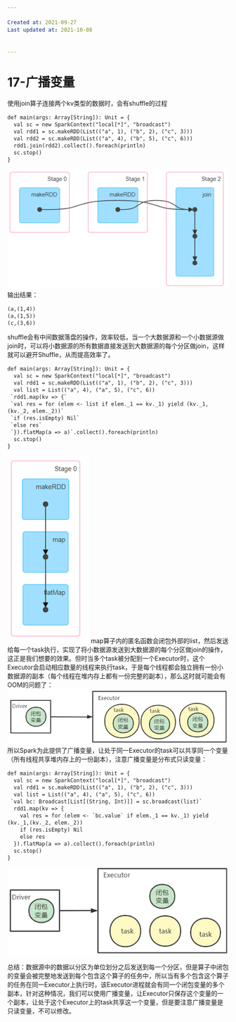 ```yaml
---

Created at: 2021-09-27
Last updated at: 2021-10-08


---
```


# 17-广播变量


使用join算子连接两个kv类型的数据时，会有shuffle的过程
```
def main(args: Array[String]): Unit = {
  val sc = new SparkContext("local[*]", "broadcast")
  val rdd1 = sc.makeRDD(List(("a", 1), ("b", 2), ("c", 3)))
  val rdd2 = sc.makeRDD(List(("a", 4), ("b", 5), ("c", 6)))
  rdd1.join(rdd2).collect().foreach(println)
  sc.stop()
}
```
![unknown_filename.png](./_resources/17-广播变量.resources/unknown_filename.png)
输出结果：
```
(a,(1,4))
(a,(1,5))
(c,(3,6))
```

shuffle会有中间数据落盘的操作，效率较低，当一个大数据源和一个小数据源做join时，可以将小数据源的所有数据直接发送到大数据源的每个分区做join，这样就可以避开Shuffle，从而提高效率了。
```
def main(args: Array[String]): Unit = {
  val sc = new SparkContext("local[*]", "broadcast")
  val rdd1 = sc.makeRDD(List(("a", 1), ("b", 2), ("c", 3)))
  val list = List(("a", 4), ("a", 5), ("c", 6))
 `rdd1.map(kv => {`
 `val res = for (elem <- list if elem._1 == kv._1) yield (kv._1,(kv._2, elem._2))`
 `if (res.isEmpty) Nil`
 `else res`
 `}).flatMap(a => a)`.collect().foreach(println)
  sc.stop()
}
```
![unknown_filename.1.png](./_resources/17-广播变量.resources/unknown_filename.1.png)
map算子内的匿名函数会闭包外部的list，然后发送给每一个task执行，实现了将小数据源发送到大数据源的每个分区做join的操作，这正是我们想要的效果。但时当多个task被分配到一个Executor时，这个Executor会启动相应数量的线程来执行task，于是每个线程都会独立拥有一份小数据源的副本（每个线程在堆内存上都有一份完整的副本），那么这时就可能会有OOM的问题了：
![unknown_filename.2.png](./_resources/17-广播变量.resources/unknown_filename.2.png)
所以Spark为此提供了广播变量，让处于同一Executor的task可以共享同一个变量（所有线程共享堆内存上的一份副本），注意广播变量是分布式只读变量：
```
def main(args: Array[String]): Unit = {
  val sc = new SparkContext("local[*]", "broadcast")
  val rdd1 = sc.makeRDD(List(("a", 1), ("b", 2), ("c", 3)))
  val list = List(("a", 4), ("a", 5), ("c", 6))
 `val bc: Broadcast[List[(String, Int)]] = sc.broadcast(list)`
  rdd1.map(kv => {
    val res = for (elem <- `bc.value` if elem._1 == kv._1) yield (kv._1,(kv._2, elem._2))
    if (res.isEmpty) Nil
    else res
  }).flatMap(a => a).collect().foreach(println)
  sc.stop()
}
```
![unknown_filename.3.png](./_resources/17-广播变量.resources/unknown_filename.3.png)

总结：数据源中的数据以分区为单位划分之后发送到每一个分区，但是算子中闭包的变量会被完整地发送到每个包含这个算子的任务中，所以当有多个包含这个算子的任务在同一Executor上执行时，该Executor进程就会有同一个闭包变量的多个副本，针对这种情况，我们可以使用广播变量，让Executor只保存这个变量的一个副本，让处于这个Executor上的task共享这一个变量，但是要注意广播变量是只读变量，不可以修改。

